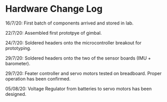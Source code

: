 # Hardware Change Log

16/7/20: First batch of components arrived and stored in lab.

22/7/20: Assembled first prototpye of gimbal.

24/7/20: Soldered headers onto the microcontroller breakout for prototyping.

29/7/20: Soldered headers onto the two of the sensor boards (IMU + barometer).

29/7/20: Feater controller and servo motors tested on breadboard. Proper operation has been confirmed.

05/08/20: Voltage Regulator from batteries to servo motors has been designed.